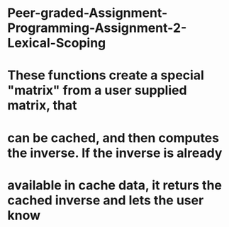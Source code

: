 # Peer-graded-Assignment-Programming-Assignment-2-Lexical-Scoping

# These functions create a special "matrix" from a user supplied matrix, that 
# can be cached, and then computes the inverse. If the inverse is already
# available in cache data, it returs the cached inverse and lets the user know
